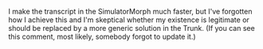 I make the transcript in the SimulatorMorph much faster, but I've forgotten how I achieve this and I'm skeptical whether my existence is legitimate or should be replaced by a more generic solution in the Trunk. (If you can see this comment, most likely, somebody forgot to update it.)